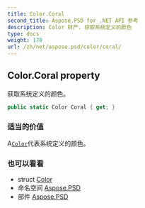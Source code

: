 ```yaml
---
title: Color.Coral
second_title: Aspose.PSD for .NET API 参考
description: Color 财产. 获取系统定义的颜色
type: docs
weight: 170
url: /zh/net/aspose.psd/color/coral/
---
```

## Color.Coral property

获取系统定义的颜色。

```csharp
public static Color Coral { get; }
```

### 适当的价值

A[`Color`](../)代表系统定义的颜色。

### 也可以看看

* struct [Color](../)
* 命名空间 [Aspose.PSD](../../color/)
* 部件 [Aspose.PSD](../../../)


